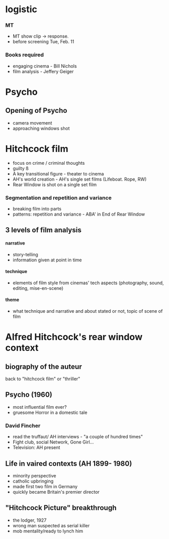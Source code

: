 # logistic
### MT
 - MT show clip -> response.
 - before screening Tue, Feb. 11  
###  Books required
- engaging cinema - Bill Nichols
- film analysis - Jeffery Geiger
# Psycho
## Opening of Psycho 
- camera movement
- approaching windows shot

# Hitchcock film
- focus on crime / criminal thoughts
- guilty ß
- A key transitional figure  - theater to cinema
- AH's world creation - AH's single set films (Lifeboat. Rope, RW)
- Rear Window is shot on a single set film
### Segmentation and repetition and variance
- breaking film into parts
- patterns: repetition and variance -  ABA' in End of Rear Window
## 3 levels of film analysis
#### narrative 
- story-telling
- information given at point in time
#### technique
- elements of film style from cinemas' tech aspects (photography, sound, editing, mise-en-scene)
#### theme
- what technique and narrative and about stated or not, topic of scene of film
# Alfred Hitchcock's rear window context
## biography of the auteur
back to "hitchcock film" or "thriller"
## Psycho (1960)
- most influential film ever?
- gruesome Horror in a domestic tale
### David Fincher
- read  the truffaut/ AH interviews - "a couple of hundred times"
- Fight club, social Network, Gone Girl...
- Television: AH present

## Life in vaired contexts (AH 1899- 1980)

- minority perspective
- catholic upbringing
- made first two film in Germany
- quickly became Britain's premier director

## "Hitchcock Picture" breakthrough
- the lodger, 1927
- wrong man suspected as serial killer
- mob mentality/ready to lynch him
